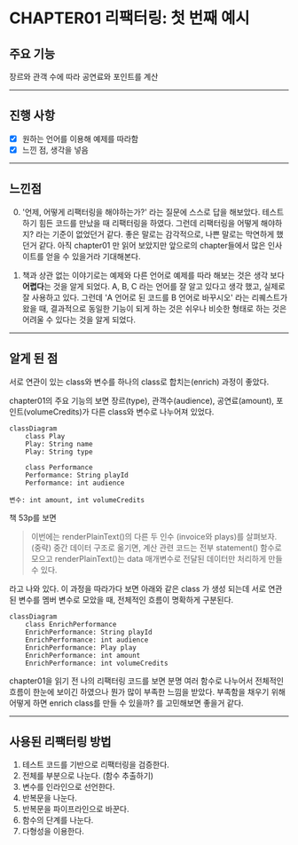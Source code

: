 # CHAPTER01 리팩터링: 첫 번째 예시

## 주요 기능
장르와 관객 수에 따라 공연료와 포인트를 계산

---

## 진행 사항

- [x] 원하는 언어를 이용해 예제를 따라함
- [x] 느낀 점, 생각을 넣음

---


## 느낀점
0. '언제, 어떻게 리팩터링을 해야하는가?' 라는 질문에 스스로 답을 해보았다.
테스트 하기 힘든 코드를 만났을 때 리팩터링을 하였다.
그런데 리팩터링을 어떻게 해야하지? 라는 기준이 없었던거 같다.
좋은 말로는 감각적으로, 나쁜 말로는 막연하게 했던거 같다.
아직 chapter01 만 읽어 보았지만 앞으로의 chapter들에서 많은 인사이트를 얻을 수 있을거라 기대해본다.

1. 책과 상관 없는 이야기로는 예제와 다른 언어로 예제를 따라 해보는 것은 생각 보다 **어렵다**는 것을 알게 되었다.
A, B, C 라는 언어를 잘 알고 있다고 생각 했고, 실제로 잘 사용하고 있다.
그런데 'A 언어로 된 코드를 B 언어로 바꾸시오' 라는 리퀘스트가 왔을 때, 결과적으로 동일한 기능이 되게 하는 것은 쉬우나
비슷한 형태로 하는 것은 어려울 수 있다는 것을 알게 되었다.

---

## 알게 된 점
서로 연관이 있는 class와 변수를 하나의 class로 합치는(enrich) 과정이 좋았다.

chapter01의 주요 기능의 보면 장르(type), 관객수(audience), 공연료(amount), 포인트(volumeCredits)가
다른 class와 변수로 나누어져 있었다.
```mermaid
classDiagram
    class Play
    Play: String name
    Play: String type

    class Performance
    Performance: String playId
    Performance: int audience
```
```text
변수: int amount, int volumeCredits
```

책 53p를 보면

> 이번에는 renderPlainText()의 다른 두 인수 (invoice와 plays)를 살펴보자. (중략) 중간 데이터 구조로 옮기면,
> 계산 관련 코드는 전부 statement() 함수로 모으고 renderPlainText()는 data 매개변수로 전달된 데이터만 처리하게 만들 수 있다.

라고 나와 있다. 이 과정을 따라가다 보면 아래와 같은 class 가 생성 되는데 서로 연관된 변수를 멤버 변수로 모았을 때,
전체적인 흐름이 명확하게 구분된다. 

```mermaid
classDiagram
    class EnrichPerformance
    EnrichPerformance: String playId
    EnrichPerformance: int audience
    EnrichPerformance: Play play
    EnrichPerformance: int amount
    EnrichPerformance: int volumeCredits
```

chapter01을 읽기 전 나의 리팩터링 코드를 보면 분명 여러 함수로 나누어서 전체적인 흐름이 한눈에 보이긴 하였으나
뭔가 많이 부족한 느낌을 받았다. 부족함을 채우기 위해 어떻게 하면 enrich class를 만들 수 있을까? 를 고민해보면 좋을거 같다.

---

## 사용된 리팩터링 방법
1. 테스트 코드를 기반으로 리팩터링을 검증한다.
2. 전체를 부분으로 나눈다. (함수 추출하기)
3. 변수를 인라인으로 선언한다.
4. 반복문을 나눈다.
6. 반복문을 파이프라인으로 바꾼다.
5. 함수의 단계를 나눈다.
7. 다형성을 이용한다.
